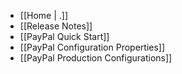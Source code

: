 - [[Home | .]]
- [[Release Notes]]
- [[PayPal Quick Start]]
- [[PayPal Configuration Properties]]
- [[PayPal Production Configurations]]
